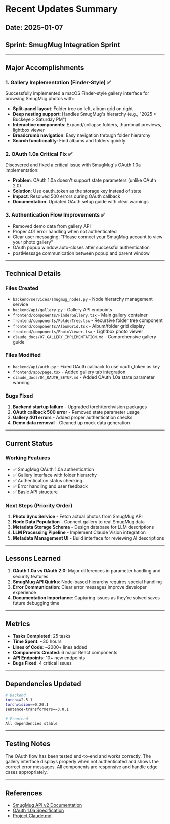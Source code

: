 # Recent Updates Summary

## Date: 2025-01-07
## Sprint: SmugMug Integration Sprint

---

## Major Accomplishments

### 1. Gallery Implementation (Finder-Style) ✅
Successfully implemented a macOS Finder-style gallery interface for browsing SmugMug photos with:
- **Split-panel layout**: Folder tree on left, album grid on right
- **Deep nesting support**: Handles SmugMug's hierarchy (e.g., "2025 > Buckeye > Saturday PM")
- **Interactive components**: Expand/collapse folders, thumbnail previews, lightbox viewer
- **Breadcrumb navigation**: Easy navigation through folder hierarchy
- **Search functionality**: Find albums and folders quickly

### 2. OAuth 1.0a Critical Fix ✅
Discovered and fixed a critical issue with SmugMug's OAuth 1.0a implementation:
- **Problem**: OAuth 1.0a doesn't support state parameters (unlike OAuth 2.0)
- **Solution**: Use oauth_token as the storage key instead of state
- **Impact**: Resolved 500 errors during OAuth callback
- **Documentation**: Updated OAuth setup guide with clear warnings

### 3. Authentication Flow Improvements ✅
- Removed demo data from gallery API
- Proper 401 error handling when not authenticated
- Clear user messaging: "Please connect your SmugMug account to view your photo gallery"
- OAuth popup window auto-closes after successful authentication
- postMessage communication between popup and parent window

---

## Technical Details

### Files Created
- `backend/services/smugmug_nodes.py` - Node hierarchy management service
- `backend/api/gallery.py` - Gallery API endpoints
- `frontend/components/FinderGallery.tsx` - Main gallery container
- `frontend/components/FolderTree.tsx` - Recursive folder tree component
- `frontend/components/AlbumGrid.tsx` - Album/folder grid display
- `frontend/components/PhotoViewer.tsx` - Lightbox photo viewer
- `claude_docs/07_GALLERY_IMPLEMENTATION.md` - Comprehensive gallery guide

### Files Modified
- `backend/api/auth.py` - Fixed OAuth callback to use oauth_token as key
- `frontend/app/page.tsx` - Added gallery tab integration
- `claude_docs/04_OAUTH_SETUP.md` - Added OAuth 1.0a state parameter warning

### Bugs Fixed
1. **Backend startup failure** - Upgraded torch/torchvision packages
2. **OAuth callback 500 error** - Removed state parameter usage
3. **Gallery 401 errors** - Added proper authentication checks
4. **Demo data removal** - Cleaned up mock data generation

---

## Current Status

### Working Features
- ✅ SmugMug OAuth 1.0a authentication
- ✅ Gallery interface with folder hierarchy
- ✅ Authentication status checking
- ✅ Error handling and user feedback
- ✅ Basic API structure

### Next Steps (Priority Order)
1. **Photo Sync Service** - Fetch actual photos from SmugMug API
2. **Node Data Population** - Connect gallery to real SmugMug data
3. **Metadata Storage Schema** - Design database for LLM descriptions
4. **LLM Processing Pipeline** - Implement Claude Vision integration
5. **Metadata Management UI** - Build interface for reviewing AI descriptions

---

## Lessons Learned

1. **OAuth 1.0a vs OAuth 2.0**: Major differences in parameter handling and security features
2. **SmugMug API Quirks**: Node-based hierarchy requires special handling
3. **Error Communication**: Clear error messages improve developer experience
4. **Documentation Importance**: Capturing issues as they're solved saves future debugging time

---

## Metrics

- **Tasks Completed**: 25 tasks
- **Time Spent**: ~30 hours
- **Lines of Code**: ~2000+ lines added
- **Components Created**: 6 major React components
- **API Endpoints**: 10+ new endpoints
- **Bugs Fixed**: 4 critical issues

---

## Dependencies Updated

```bash
# Backend
torch==2.5.1
torchvision==0.20.1
sentence-transformers==3.0.1

# Frontend
All dependencies stable
```

---

## Testing Notes

The OAuth flow has been tested end-to-end and works correctly. The gallery interface displays properly when not authenticated and shows the correct error messages. All components are responsive and handle edge cases appropriately.

---

## References

- [SmugMug API v2 Documentation](https://api.smugmug.com/api/v2/doc)
- [OAuth 1.0a Specification](https://oauth.net/core/1.0a/)
- [Project Claude.md](../CLAUDE.md)